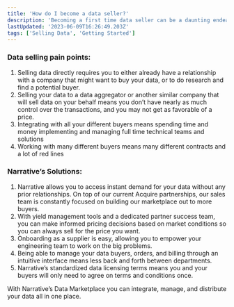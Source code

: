 ```yaml
---
title: 'How do I become a data seller?'
description: 'Becoming a first time data seller can be a daunting endeavor. Narrative make''s it easier than ever. Here are a few steps to getting started.'
lastUpdated: '2023-06-09T16:26:49.203Z'
tags: ['Selling Data', 'Getting Started']
---
```

### Data selling pain points:

1.  Selling data directly requires you to either already have a relationship with a company that might want to buy your data, or to do research and find a potential buyer.
2.  Selling your data to a data aggregator or another similar company that will sell data on your behalf means you don’t have nearly as much control over the transactions, and you may not get as favorable of a price.
3.  Integrating with all your different buyers means spending time and money implementing and managing full time technical teams and solutions
4.  Working with many different buyers means many different contracts and a lot of red lines

### Narrative’s Solutions:

1.  Narrative allows you to access instant demand for your data without any prior relationships. On top of our current Acquire partnerships, our sales team is constantly focused on building our marketplace out to more buyers.
2.  With yield management tools and a dedicated partner success team, you can make informed pricing decisions based on market conditions so you can always sell for the price you want.
3.  Onboarding as a supplier is easy, allowing you to empower your engineering team to work on the big problems.
4.  Being able to manage your data buyers, orders, and billing through an intuitive interface means less back and forth between departments.
5.  Narrative’s standardized data licensing terms means you and your buyers will only need to agree on terms and conditions once.

With Narrative’s Data Marketplace you can integrate, manage, and distribute your data all in one place.
